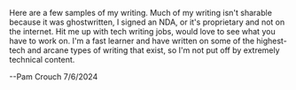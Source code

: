 Here are a few samples of my writing. 
Much of my writing isn't sharable because it was ghostwritten, I signed an NDA, or it's proprietary and not on the internet.
Hit me up with tech writing jobs, would love to see what you have to work on.
I'm a fast learner and have written on some of the highest-tech and arcane types of writing that exist, so I'm not put off by extremely technical content.

--Pam Crouch
7/6/2024
